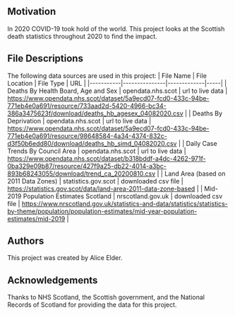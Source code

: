 ## Motivation
In 2020 COVID-19 took hold of the world. This project looks at the Scottish death statistics throughout 2020 to find the impact.

## File Descriptions
The following data sources are used in this project:
| File Name | File Location | File Type   | URL |
|-----------|---------------|-------------|-----|
| Deaths By Health Board, Age and Sex | opendata.nhs.scot | url to live data | https://www.opendata.nhs.scot/dataset/5a9ecd07-fcd0-433c-94be-771eb4e0a691/resource/733aad2d-5420-4966-bc34-386a3475623f/download/deaths_hb_agesex_04082020.csv |
| Deaths By Deprivation | opendata.nhs.scot | url to live data | https://www.opendata.nhs.scot/dataset/5a9ecd07-fcd0-433c-94be-771eb4e0a691/resource/98648584-4a34-4374-832c-d3f50b6edd80/download/deaths_hb_simd_04082020.csv |
| Daily Case Trends By Council Area  | opendata.nhs.scot | url to live data | https://www.opendata.nhs.scot/dataset/b318bddf-a4dc-4262-971f-0ba329e09b87/resource/427f9a25-db22-4014-a3bc-893b68243055/download/trend_ca_20200810.csv |
| Land Area (based on 2011 Data Zones) | statistics.gov.scot | downloaded csv file | https://statistics.gov.scot/data/land-area-2011-data-zone-based |
| Mid-2019 Population Estimates Scotland | nrscotland.gov.uk | downloaded csv file | https://www.nrscotland.gov.uk/statistics-and-data/statistics/statistics-by-theme/population/population-estimates/mid-year-population-estimates/mid-2019 |

## Authors
This project was created by Alice Elder.

## Acknowledgements
Thanks to NHS Scotland, the Scottish government, and the National Records of Scotland for providing the data for this project.
